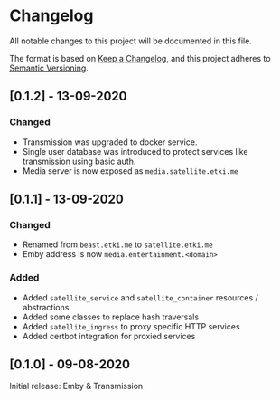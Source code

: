 # Changelog
All notable changes to this project will be documented in this file.

The format is based on [Keep a Changelog](https://keepachangelog.com/en/1.0.0/),
and this project adheres to [Semantic Versioning](https://semver.org/spec/v2.0.0.html).

## [0.1.2] - 13-09-2020

### Changed

- Transmission was upgraded to docker service.
- Single user database was introduced to protect services like 
transmission using basic auth.
- Media server is now exposed as `media.satellite.etki.me`

## [0.1.1] - 13-09-2020

### Changed

- Renamed from `beast.etki.me` to `satellite.etki.me`
- Emby address is now `media.entertainment.<domain>`

### Added

- Added `satellite_service` and `satellite_container` resources /
abstractions
- Added some classes to replace hash traversals
- Added `satellite_ingress` to proxy specific HTTP services
- Added certbot integration for proxied services

## [0.1.0] - 09-08-2020

Initial release: Emby & Transmission
